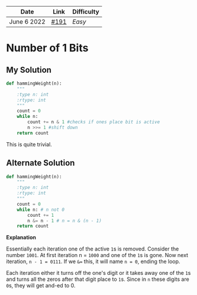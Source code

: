 | **Date**    | **Link**                                   | Difficulty |
| ----------- | ------------------------------------------ | ---------- |
| June 6 2022 | [#191](https://leetcode.com/problems/number-of-1-bits/) | *Easy*   |


# Number of 1 Bits
## My Solution

```py
def hammingWeight(n):
	"""
    :type n: int
    :rtype: int
    """
    count = 0
    while n:
    	count += n & 1 #checks if ones place bit is active
        n >>= 1 #shift down
	return count 
```

This is quite trivial.

## Alternate Solution

```py
def hammingWeight(n):
	"""
    :type n: int
    :rtype: int
    """
    count = 0
    while n: # n not 0
    	count += 1
        n &= n - 1 # n = n & (n - 1)
	return count 
```

**Explanation**

Essentially each iteration one of the active `1`s is removed. Consider the number `1001`. At first iteration n = `1000` and one of the `1`s is gone. Now next iteration, `n - 1 = 0111`. If we `&=` this, it will name `n = 0`, ending the loop.

Each iteration either it turns off the one's digit or it takes away one of the `1`s and turns all the zeros after that digit place to `1`s. Since in `n` these digits are `0`s, they will get and-ed to 0. 